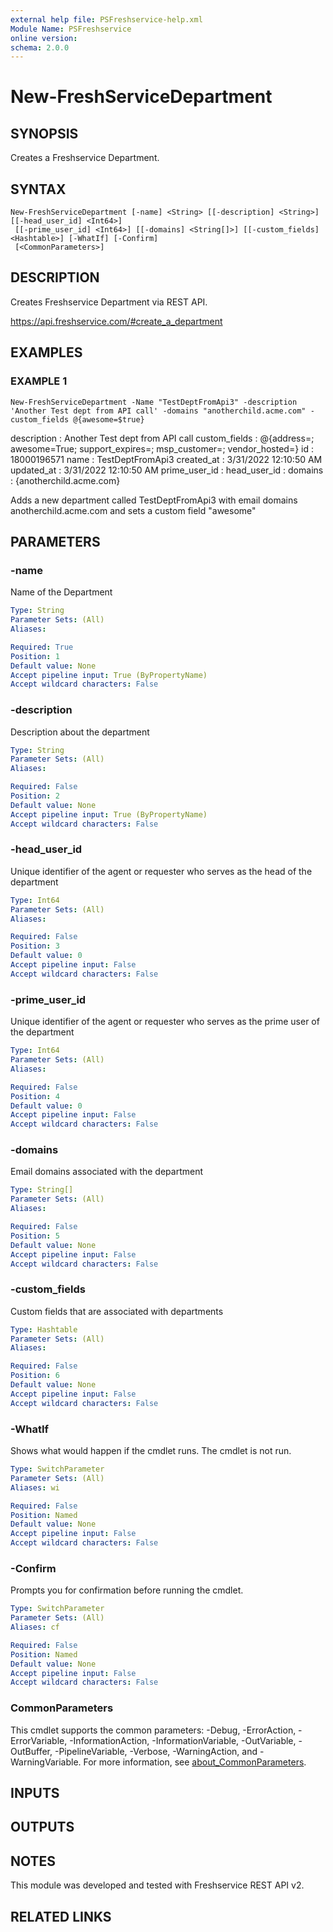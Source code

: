 ```yaml
---
external help file: PSFreshservice-help.xml
Module Name: PSFreshservice
online version:
schema: 2.0.0
---
```


# New-FreshServiceDepartment

## SYNOPSIS
Creates a Freshservice Department.

## SYNTAX

```
New-FreshServiceDepartment [-name] <String> [[-description] <String>] [[-head_user_id] <Int64>]
 [[-prime_user_id] <Int64>] [[-domains] <String[]>] [[-custom_fields] <Hashtable>] [-WhatIf] [-Confirm]
 [<CommonParameters>]
```

## DESCRIPTION
Creates Freshservice Department via REST API.

https://api.freshservice.com/#create_a_department

## EXAMPLES

### EXAMPLE 1
```
New-FreshServiceDepartment -Name "TestDeptFromApi3" -description 'Another Test dept from API call' -domains "anotherchild.acme.com" -custom_fields @{awesome=$true}
```

description   : Another Test dept from API call
custom_fields : @{address=; awesome=True; support_expires=; msp_customer=; vendor_hosted=}
id            : 18000196571
name          : TestDeptFromApi3
created_at    : 3/31/2022 12:10:50 AM
updated_at    : 3/31/2022 12:10:50 AM
prime_user_id :
head_user_id  :
domains       : {anotherchild.acme.com}

Adds a new department called TestDeptFromApi3 with email domains anotherchild.acme.com and sets a custom field "awesome"

## PARAMETERS

### -name
Name of the Department

```yaml
Type: String
Parameter Sets: (All)
Aliases:

Required: True
Position: 1
Default value: None
Accept pipeline input: True (ByPropertyName)
Accept wildcard characters: False
```

### -description
Description about the department

```yaml
Type: String
Parameter Sets: (All)
Aliases:

Required: False
Position: 2
Default value: None
Accept pipeline input: True (ByPropertyName)
Accept wildcard characters: False
```

### -head_user_id
Unique identifier of the agent or requester who serves as the head of the department

```yaml
Type: Int64
Parameter Sets: (All)
Aliases:

Required: False
Position: 3
Default value: 0
Accept pipeline input: False
Accept wildcard characters: False
```

### -prime_user_id
Unique identifier of the agent or requester who serves as the prime user of the department

```yaml
Type: Int64
Parameter Sets: (All)
Aliases:

Required: False
Position: 4
Default value: 0
Accept pipeline input: False
Accept wildcard characters: False
```

### -domains
Email domains associated with the department

```yaml
Type: String[]
Parameter Sets: (All)
Aliases:

Required: False
Position: 5
Default value: None
Accept pipeline input: False
Accept wildcard characters: False
```

### -custom_fields
Custom fields that are associated with departments

```yaml
Type: Hashtable
Parameter Sets: (All)
Aliases:

Required: False
Position: 6
Default value: None
Accept pipeline input: False
Accept wildcard characters: False
```

### -WhatIf
Shows what would happen if the cmdlet runs.
The cmdlet is not run.

```yaml
Type: SwitchParameter
Parameter Sets: (All)
Aliases: wi

Required: False
Position: Named
Default value: None
Accept pipeline input: False
Accept wildcard characters: False
```

### -Confirm
Prompts you for confirmation before running the cmdlet.

```yaml
Type: SwitchParameter
Parameter Sets: (All)
Aliases: cf

Required: False
Position: Named
Default value: None
Accept pipeline input: False
Accept wildcard characters: False
```

### CommonParameters
This cmdlet supports the common parameters: -Debug, -ErrorAction, -ErrorVariable, -InformationAction, -InformationVariable, -OutVariable, -OutBuffer, -PipelineVariable, -Verbose, -WarningAction, and -WarningVariable. For more information, see [about_CommonParameters](http://go.microsoft.com/fwlink/?LinkID=113216).

## INPUTS

## OUTPUTS

## NOTES
This module was developed and tested with Freshservice REST API v2.

## RELATED LINKS
